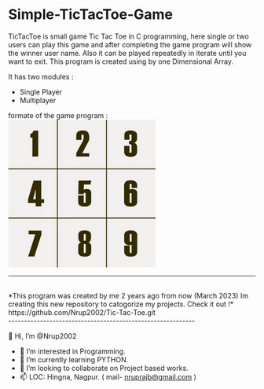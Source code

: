 # Simple-TicTacToe-Game
TicTacToe is small game Tic Tac Toe in C programming, here single or two users can play this game and after completing the game program will show the winner user name. Also it can be played repeatedly in iterate until you  want to exit. This program is created using by one Dimensional Array.

It has two modules :
- Single Player 
- Multiplayer

formate of the game program :
<br>
<img height='300' src= "Board positions.JPG">
<br>

-----------------------------------------------------------
<br>
*This program was created by me 2 years ago from now (March 2023)  Im creating this new repository to catogorize my projects. Check it out !*
https://github.com/Nrup2002/Tic-Tac-Toe.git
<br>
-----------------------------------------------------------

👋 Hi, I’m @Nrup2002

- 👀 I’m interested in Programming.
- 🌱 I’m currently learning PYTHON.
- 💞️ I’m looking to collaborate on Project based works.
- 📫 LOC: Hingna, Nagpur. ( mail- nruprajb@gmail.com )
